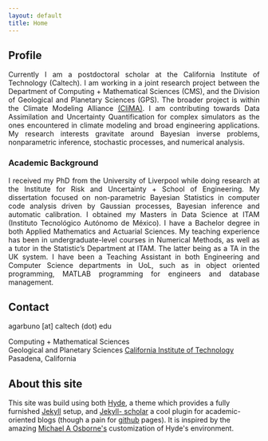 ```yaml
---
layout: default
title: Home
---
```


## Profile

<div align="justify">

Currently I am a postdoctoral scholar at the California Institute of Technology
(Caltech). I am working in a joint research project between the Department of
Computing + Mathematical Sciences (CMS), and the Division of Geological and
Planetary Sciences (GPS).  The broader project is within the Climate Modeling
Alliance [(CliMA)](https://clima.caltech.edu/). I am contributing towards Data
Assimilation and Uncertainty Quantification for complex simulators as the ones
encountered in climate modeling and broad engineering applications. My research
interests gravitate around Bayesian inverse problems, nonparametric inference,
stochastic processes, and numerical analysis.

<!---I am driven by large scale applications of mathematical models, often
encountered in numerical optimisation and pattern recognition tasks as in
machine learning. As a professional, I have specialised in numerical methods,
statistical modelling, data visualisation and applied probability models.--->

</div>

<div align="justify"></div>

### Academic Background

<div align="justify">

I received my PhD from the University of Liverpool while doing research at the
Institute for Risk and Uncertainty + School of Engineering. My dissertation
focused on non-parametric Bayesian Statistics in computer code analysis driven
by Gaussian processes, Bayesian inference and automatic calibration. I obtained
my Masters in Data Science at ITAM (Instituto Tecnológico Autónomo de México). I
have a Bachelor degree in both Applied Mathematics and Actuarial Sciences. My
teaching experience has been in undergraduate-level courses in Numerical
Methods, as well as a tutor in the Statistic’s Department at ITAM. The latter
being as a TA in the UK system. I have been a Teaching Assistant in both
Engineering and Computer Science departments in UoL, such as in object oriented
programming, MATLAB programming for engineers and database management.

</div>

## Contact

agarbuno [at] caltech (dot) edu

Computing + Mathematical Sciences  
Geological and Planetary Sciences
[California Institute of Technology](http://www.caltech.edu/)  
Pasadena, California

## About this site

This site was build using both [Hyde](https://github.com/poole/hyde), a theme
which provides a fully furnished [Jekyll]() setup, and [Jekyll-
scholar](https://github.com/inukshuk/jekyll-scholar) a cool plugin for
academic-oriented blogs (though a pain for [github](http://github.com)
pages). It is inspired by the amazing [Michael A
Osborne's](http://www.robots.ox.ac.uk/~mosb/) customization of Hyde's
environment.
